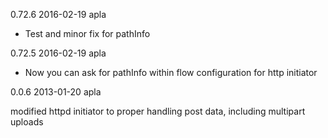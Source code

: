 0.72.6 2016-02-19 apla

 * Test and minor fix for pathInfo

0.72.5 2016-02-19 apla

 * Now you can ask for pathInfo within flow configuration for http initiator

0.0.6 2013-01-20 apla

modified httpd initiator to proper handling post data, including multipart uploads
